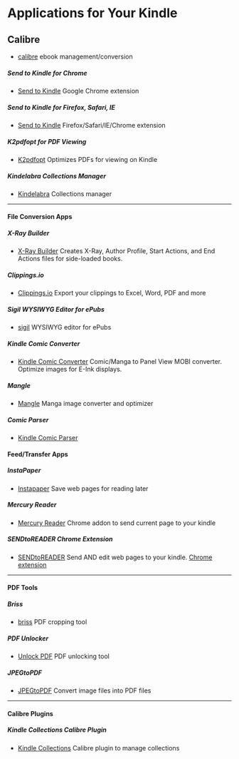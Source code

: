 # Applications for Your Kindle

## **Calibre**
* [calibre](http://calibre-ebook.com/) ebook management/conversion

##### **Send to Kindle for Chrome**

* [Send to Kindle](https://chrome.google.com/webstore/detail/ipkfnchcgalnafehpglfbommidgmalan) Google Chrome extension

##### **Send to Kindle for Firefox, Safari, IE**

* [Send to Kindle](http://www.klip.me/sendtokindle/) Firefox/Safari/IE/Chrome extension

##### **K2pdfopt for PDF Viewing**

* [K2pdfopt](http://www.willus.com/k2pdfopt/) Optimizes PDFs for viewing on Kindle

##### **Kindelabra Collections Manager**

* [Kindelabra](http://www.richardpeng.com/projects/kindelabra/) Collections manager

----

#### **File Conversion Apps**

##### **X-Ray Builder**

* [X-Ray Builder](http://www.mobileread.com/forums/showthread.php?t=245754) Creates X-Ray, Author Profile, Start Actions, and End Actions files for side-loaded books.

##### **Clippings.io**

* [Clippings.io](https://clippings.io/) Export your clippings to Excel, Word, PDF and more

##### **Sigil WYSIWYG Editor for ePubs**

* [sigil](http://sigil-ebook.com/) WYSIWYG editor for ePubs

##### **Kindle Comic Converter**

* [Kindle Comic Converter](http://kcc.iosphe.re/) Comic/Manga to Panel View MOBI converter. Optimize images for E-Ink displays.

##### **Mangle**

* [Mangle](https://foosoft.net/projects/mangle/) Manga image converter and optimizer

##### **Comic Parser**

* [Kindle Comic Parser](http://www.mobileread.mobi/forums/attachment.php?attachmentid=93418&d=1349401409)

#### **Feed/Transfer Apps**

##### **InstaPaper**

* [Instapaper](http://www.instapaper.com/) Save web pages for reading later

##### **Mercury Reader**

* [Mercury Reader](https://mercury.postlight.com/reader/) Chrome addon to send current page to your kindle

##### **SENDtoREADER Chrome Extension**

* [SENDtoREADER](http://sendtoreader.com/) Send AND edit web pages to your kindle. [Chrome extension](https://chrome.google.com/webstore/detail/fhdkebeidngpdomidhocbjgjbfbpdbdh)

----

#### **PDF Tools**

##### **Briss**

* [briss](http://briss.sourceforge.net/) PDF cropping tool

##### **PDF Unlocker**
* [Unlock PDF](https://smallpdf.com/unlock-pdf) PDF unlocking tool

##### **JPEGtoPDF** 

* [JPEGtoPDF](http://compulsivecode.com/jpegtopdf.html) Convert image files into PDF files

----

#### **Calibre Plugins**

##### **Kindle Collections Calibre Plugin**

* [Kindle Collections](https://www.mobileread.com/forums/showthread.php?t=244202) Calibre plugin to manage collections


